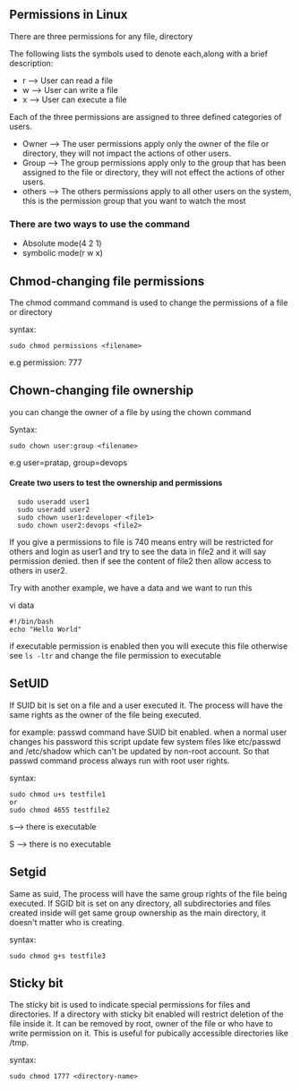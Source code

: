 ## Permissions in Linux

There are three permissions for any file, directory

The following lists the symbols used to denote each,along with a brief description:
- r --> User can read a file
- w --> User can write a file
- x --> User can execute a file

Each of the three permissions are assigned to three defined categories of users.

- Owner --> The user permissions apply only the owner of the file or directory, they will not impact the actions of other users.
- Group --> The group permissions apply only to the group that has been assigned to the file or directory, they will not effect the actions of other users.
- others --> The others permissions apply to all other users on the system, this is the permission group that you want to watch the most

### There are two ways to use the command

- Absolute mode(4 2 1)
- symbolic mode(r w x)


## Chmod-changing file permissions
The chmod command command is used to change the permissions of a file or directory

syntax:
```
sudo chmod permissions <filename>
```
e.g permission: 777

## Chown-changing file ownership
you can change the owner of a file by using the chown command

Syntax:
```
sudo chown user:group <filename>
```
e.g user=pratap, group=devops

#### Create two users to test the ownership and permissions
```
  sudo useradd user1
  sudo useradd user2
  sudo chown user1:developer <file1>
  sudo chown user2:devops <file2>
```
If you give a permissions to file is 740 means entry will be restricted for others and login as user1 and try to see the data in file2 and it will say permission denied. then if see the content of file2 then allow access to others in user2.

Try with another example, we have a data and we want to run this

vi data 
```
#!/bin/bash
echo "Hello World"
```
if executable permission is enabled then you will execute this file otherwise see `ls -ltr` and change the file permission to executable
  
 ## SetUID
 If SUID bit is set on a file and a user executed it. The process will have the same rights as the owner of the file being executed.
 
for example: passwd command have SUID bit enabled. when a normal user changes his password this script update few system files like etc/passwd and /etc/shadow which can't be updated by non-root account. So that passwd command process always run with root user rights.

syntax:
```
sudo chmod u+s testfile1
or
sudo chmod 4655 testfile2
```
s--> there is executable

S --> there is no executable

## Setgid
Same as suid, The process will have the same group rights of the file being executed. If SGID bit is set on any directory, all subdirectories and files created inside will get same group ownership as the main directory, it doesn't matter who is creating.

syntax:
```
sudo chmod g+s testfile3
```

## Sticky bit

The sticky bit is used to indicate special permissions for files and directories. If a directory with sticky bit enabled will restrict deletion of the file inside it. It can be removed by root, owner of the file or who have to write permission on it. This is useful for pubically accessible directories like /tmp.

syntax:

```
sudo chmod 1777 <directory-name>
```
